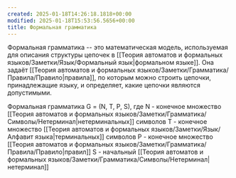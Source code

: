 ```yaml
---
created: 2025-01-18T14:26:18.1818+00:00
modified: 2025-01-18T15:53:56.5656+00:00
title: Формальная грамматика
---
```

Формальная грамматика -- это математическая модель, используемая для описания структуры цепочек в [[Теория автоматов и формальных языков/Заметки/Язык/Формальный язык|формальном языке]]. Она задаёт [[Теория автоматов и формальных языков/Заметки/Грамматика/Правила/Правило|правила]], по которым можно строить цепочки, принадлежащие языку, и определяет, какие цепочки являются допустимыми.

Формальная грамматика G = (N, T, P, S), где
N - конечное множество [[Теория автоматов и формальных языков/Заметки/Грамматика/Символы/Нетерминал|нетерминальных]] символов
T - конечное множество [[Теория автоматов и формальных языков/Заметки/Язык/Алфавит языка|терминальных]] символов
P - конечное множество [[Теория автоматов и формальных языков/Заметки/Грамматика/Правила/Правило|правил]]
S - начальный [[Теория автоматов и формальных языков/Заметки/Грамматика/Символы/Нетерминал|нетерминал]]
